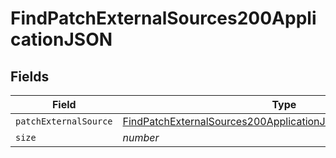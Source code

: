 # FindPatchExternalSources200ApplicationJSON


## Fields

| Field                                                                                                                                                     | Type                                                                                                                                                      | Required                                                                                                                                                  | Description                                                                                                                                               | Example                                                                                                                                                   |
| --------------------------------------------------------------------------------------------------------------------------------------------------------- | --------------------------------------------------------------------------------------------------------------------------------------------------------- | --------------------------------------------------------------------------------------------------------------------------------------------------------- | --------------------------------------------------------------------------------------------------------------------------------------------------------- | --------------------------------------------------------------------------------------------------------------------------------------------------------- |
| `patchExternalSource`                                                                                                                                     | [FindPatchExternalSources200ApplicationJSONPatchExternalSource](../../models/operations/findpatchexternalsources200applicationjsonpatchexternalsource.md) | :heavy_minus_sign:                                                                                                                                        | N/A                                                                                                                                                       |                                                                                                                                                           |
| `size`                                                                                                                                                    | *number*                                                                                                                                                  | :heavy_minus_sign:                                                                                                                                        | N/A                                                                                                                                                       | 1                                                                                                                                                         |